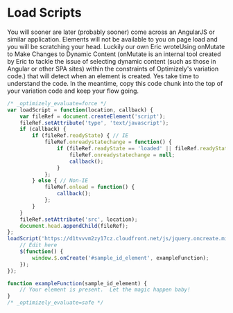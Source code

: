 # Load Scripts #

You will sooner are later (probably sooner) come across an AngularJS or similar application.  Elements will not be available to you on page load and you will be scratching your head.  Luckily our own Eric wroteUsing onMutate to Make Changes to Dynamic Content (onMutate is an internal tool created by Eric to tackle the issue of selecting dynamic content (such as those in Angular or other SPA sites) within the constraints of Optimizely's variation code.) that will detect when an element is created.  Yes take time to understand the code.  In the meantime, copy this code chunk into the top of your variation code and keep your flow going.

```js
/* _optimizely_evaluate=force */
var loadScript = function(location, callback) {
    var fileRef = document.createElement('script');
    fileRef.setAttribute('type', 'text/javascript');
    if (callback) {
        if (fileRef.readyState) { // IE
            fileRef.onreadystatechange = function() {
                if (fileRef.readyState == 'loaded' || fileRef.readyState == 'complete') {
                    fileRef.onreadystatechange = null;
                    callback();
                }
            };
        } else { // Non-IE
            fileRef.onload = function() {
                callback();
            };
        }
    }
    fileRef.setAttribute('src', location);
    document.head.appendChild(fileRef);
};
loadScript('https://d1tvvvm2zy17cz.cloudfront.net/js/jquery.oncreate.min.js', function() {
    // Edit here
    $(function() {
        window.$.onCreate('#sample_id_element', exampleFunction);
    });
});

function exampleFunction(sample_id_element) {
    // Your element is present.  Let the magic happen baby!
}
/* _optimizely_evaluate=safe */
```
